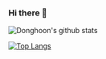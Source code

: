 ### Hi there 👋

![Donghoon's github stats](https://github-readme-stats.vercel.app/api?username=Donghoon759&count_private=true?theme=radical&show_icons=true&theme=vue)

[![Top Langs](https://github-readme-stats.vercel.app/api/top-langs/?username=Donghoon759&hide=jupyter%20notebook)](https://github.com/minkukjo/github-readme-stats)

<!--
**Donghoon759/Donghoon759** is a ✨ _special_ ✨ repository because its `README.md` (this file) appears on your GitHub profile.

Here are some ideas to get you started:

- 🔭 I’m currently working on ...
- 🌱 I’m currently learning ...
- 👯 I’m looking to collaborate on ...
- 🤔 I’m looking for help with ...
- 💬 Ask me about ...
- 📫 How to reach me: ...
- 😄 Pronouns: ...
- ⚡ Fun fact: ...
-->
